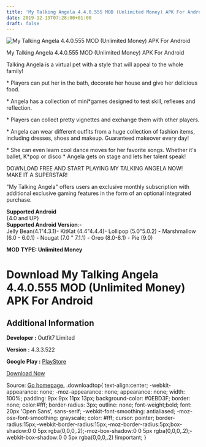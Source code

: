 ```yaml
---
title: 'My Talking Angela 4.4.0.555 MOD (Unlimited Money) APK For Android'
date: 2019-12-19T07:28:00+01:00
draft: false
---
```


![My Talking Angela 4.4.0.555 MOD (Unlimited Money) APK For Android](https://i1.wp.com/apkhome.net/wp-content/uploads/2019/11/My-Talking-Angela.png "My Talking Angela 4.4.0.555 MOD (Unlimited Money) APK For Android")

  

My Talking Angela 4.4.0.555 MOD (Unlimited Money) APK For Android

Talking Angela is a virtual pet with a style that will appeal to the whole family!

\* Players can put her in the bath, decorate her house and give her delicious food.

\* Angela has a collection of mini\*games designed to test skill, reflexes and reflection.

\* Players can collect pretty vignettes and exchange them with other players.

\* Angela can wear different outfits from a huge collection of fashion items, including dresses, shoes and makeup. Guaranteed makeover every day!

\* She can even learn cool dance moves for her favorite songs. Whether it's ballet, K\*pop or disco \* Angela gets on stage and lets her talent speak!

DOWNLOAD FREE AND START PLAYING MY TALKING ANGELA NOW! MAKE IT A SUPERSTAR!

"My Talking Angela" offers users an exclusive monthly subscription with additional exclusive gaming features in the form of an optional integrated purchase.

**Supported Android**  
{4.0 and UP}  
**Supported Android Version**:-  
Jelly Bean(4.1"4.3.1)- KitKat (4.4"4.4.4)- Lollipop (5.0"5.0.2) - Marshmallow (6.0 - 6.0.1) - Nougat (7.0 " 7.1.1) - Oreo (8.0-8.1) - Pie (9.0)

**MOD TYPE: Unlimited Money**

Download My Talking Angela 4.4.0.555 MOD (Unlimited Money) APK For Android
==========================================================================

Additional Information
----------------------

**Developer :** Outfit7 Limited

**Version :** 4.3.3.522

**Google Play :** [PlayStore](https://play.google.com/store/apps/details?id=com.outfit7.mytalkingangelafree)

  

[Download Now](https://store4app.co/post/my-talking-angela-4-4-0-555-mod-unlimited-money-apk-for-android_1574432754)

  
Source: [Go homepage.](https://store4app.co/post/my-talking-angela-4-4-0-555-mod-unlimited-money-apk-for-android_1574432754) .downloadtop{ text-align:center; -webkit-appearance: none; -moz-appearance: none; appearance: none; width: 100%; padding: 9px 9px 11px 13px; background-color: #0EBD3F; border: none; color:#fff; border-radius: 3px; outline: none; font-weight;bold; font: 20px 'Open Sans', sans-serif; -webkit-font-smoothing: antialiased; -moz-osx-font-smoothing: grayscale; color: #fff; cursor: pointer; border-radius:15px;-webkit-border-radius:15px;-moz-border-radius:5px;box-shadow:0 0 5px rgba(0,0,0,.2);-moz-box-shadow:0 0 5px rgba(0,0,0,.2);-webkit-box-shadow:0 0 5px rgba(0,0,0,.2) !important; }